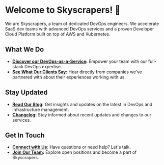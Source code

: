 # Welcome to Skyscrapers! :wave:

We are Skyscrapers, a team of dedicated DevOps engineers. We accelerate SaaS dev teams with advanced DevOps services and a proven Developer Cloud Platform built on top of AWS and Kubernetes.

## What We Do

- **[Discover our DevOps-as-a-Service](https://skyscrapers.eu/devops-as-a-service/):** Empower your team with our full-stack DevOps expertise.
- **[See What Our Clients Say](https://skyscrapers.eu/customers/):** Hear directly from companies we've partnered with about their experiences working with us.

## Stay Updated

- **[Read Our Blog](https://skyscrapers.eu/blog/):** Get insights and updates on the latest in DevOps and infrastructure management.
- **[Changelog](https://changelog.skyscrapers.eu/):** Stay informed about recent updates and changes to our services.

## Get In Touch

- **[Connect with Us](https://skyscrapers.eu/discovery-meeting/):** Have questions or need help? Let's talk.
- **[Join Our Team](https://skyscrapers.eu/join-us/):** Explore open positions and become a part of Skyscrapers.
